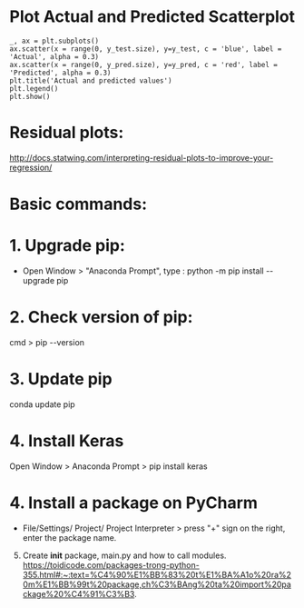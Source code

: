 # Plot Actual and Predicted Scatterplot
    _, ax = plt.subplots()
    ax.scatter(x = range(0, y_test.size), y=y_test, c = 'blue', label = 'Actual', alpha = 0.3)
    ax.scatter(x = range(0, y_pred.size), y=y_pred, c = 'red', label = 'Predicted', alpha = 0.3)
    plt.title('Actual and predicted values')
    plt.legend()
    plt.show()

# Residual plots:
http://docs.statwing.com/interpreting-residual-plots-to-improve-your-regression/


# Basic commands:
# 1. Upgrade pip:
- Open Window > "Anaconda Prompt", type :
python -m pip install --upgrade pip

# 2. Check version of pip:
cmd > pip --version

# 3. Update pip
conda update pip

# 4. Install Keras
Open Window > Anaconda Prompt > pip install keras

# 4. Install a package on PyCharm
- File/Settings/ Project/ Project Interpreter > press "+" sign on the right, enter the package name.

5. Create __init__ package, main.py and how to call modules.
https://toidicode.com/packages-trong-python-355.html#:~:text=%C4%90%E1%BB%83%20t%E1%BA%A1o%20ra%20m%E1%BB%99t%20package,ch%C3%BAng%20ta%20import%20package%20%C4%91%C3%B3.
